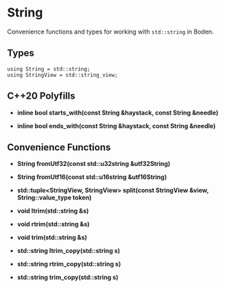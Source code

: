 # String

Convenience functions and types for working with `std::string` in Boden.

## Types

    using String = std::string;
    using StringView = std::string_view;

## C++20 Polyfills

* **inline bool starts_with(const String &haystack, const String &needle)**

* **inline bool ends_with(const String &haystack, const String &needle)**

## Convenience Functions

* **String fromUtf32(const std::u32string &utf32String)**

* **String fromUtf16(const std::u16string &utf16String)**

* **std::tuple<StringView, StringView> split(const StringView &view, String::value_type token)**

* **void ltrim(std::string &s)**

* **void rtrim(std::string &s)**

* **void trim(std::string &s)**

* **std::string ltrim_copy(std::string s)**

* **std::string rtrim_copy(std::string s)**

* **std::string trim_copy(std::string s)**
